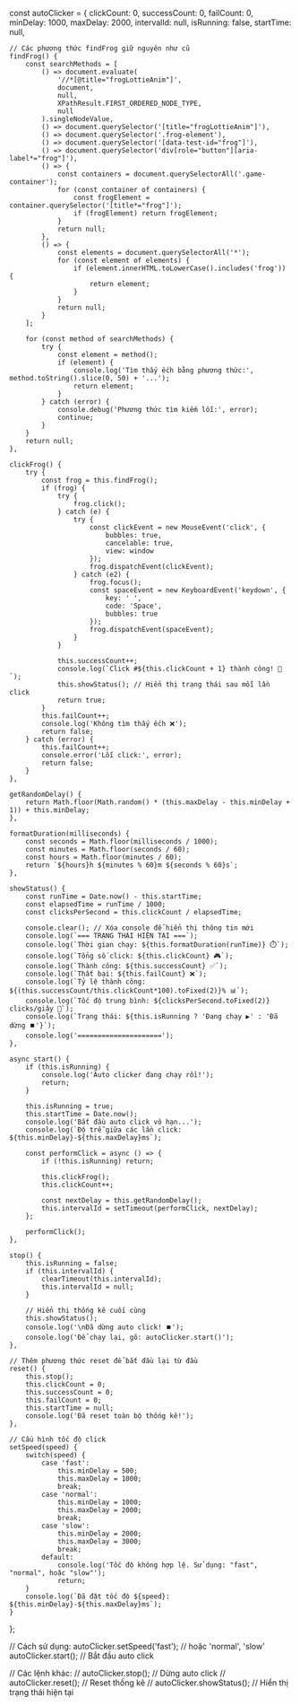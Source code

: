 const autoClicker = {
clickCount: 0,
successCount: 0,
failCount: 0,
minDelay: 1000,
maxDelay: 2000,
intervalId: null,
isRunning: false,
startTime: null,

    // Các phương thức findFrog giữ nguyên như cũ
    findFrog() {
        const searchMethods = [
            () => document.evaluate(
                '//*[@title="frogLottieAnim"]',
                document,
                null,
                XPathResult.FIRST_ORDERED_NODE_TYPE,
                null
            ).singleNodeValue,
            () => document.querySelector('[title="frogLottieAnim"]'),
            () => document.querySelector('.frog-element'),
            () => document.querySelector('[data-test-id="frog"]'),
            () => document.querySelector('div[role="button"][aria-label*="frog"]'),
            () => {
                const containers = document.querySelectorAll('.game-container');
                for (const container of containers) {
                    const frogElement = container.querySelector('[title*="frog"]');
                    if (frogElement) return frogElement;
                }
                return null;
            },
            () => {
                const elements = document.querySelectorAll('*');
                for (const element of elements) {
                    if (element.innerHTML.toLowerCase().includes('frog')) {
                        return element;
                    }
                }
                return null;
            }
        ];

        for (const method of searchMethods) {
            try {
                const element = method();
                if (element) {
                    console.log('Tìm thấy ếch bằng phương thức:', method.toString().slice(0, 50) + '...');
                    return element;
                }
            } catch (error) {
                console.debug('Phương thức tìm kiếm lỗi:', error);
                continue;
            }
        }
        return null;
    },

    clickFrog() {
        try {
            const frog = this.findFrog();
            if (frog) {
                try {
                    frog.click();
                } catch (e) {
                    try {
                        const clickEvent = new MouseEvent('click', {
                            bubbles: true,
                            cancelable: true,
                            view: window
                        });
                        frog.dispatchEvent(clickEvent);
                    } catch (e2) {
                        frog.focus();
                        const spaceEvent = new KeyboardEvent('keydown', {
                            key: ' ',
                            code: 'Space',
                            bubbles: true
                        });
                        frog.dispatchEvent(spaceEvent);
                    }
                }

                this.successCount++;
                console.log(`Click #${this.clickCount + 1} thành công! 🐸`);
                this.showStatus(); // Hiển thị trạng thái sau mỗi lần click
                return true;
            }
            this.failCount++;
            console.log('Không tìm thấy ếch ❌');
            return false;
        } catch (error) {
            this.failCount++;
            console.error('Lỗi click:', error);
            return false;
        }
    },

    getRandomDelay() {
        return Math.floor(Math.random() * (this.maxDelay - this.minDelay + 1)) + this.minDelay;
    },

    formatDuration(milliseconds) {
        const seconds = Math.floor(milliseconds / 1000);
        const minutes = Math.floor(seconds / 60);
        const hours = Math.floor(minutes / 60);
        return `${hours}h ${minutes % 60}m ${seconds % 60}s`;
    },

    showStatus() {
        const runTime = Date.now() - this.startTime;
        const elapsedTime = runTime / 1000;
        const clicksPerSecond = this.clickCount / elapsedTime;

        console.clear(); // Xóa console để hiển thị thông tin mới
        console.log(`=== TRẠNG THÁI HIỆN TẠI ===`);
        console.log(`Thời gian chạy: ${this.formatDuration(runTime)} ⏱️`);
        console.log(`Tổng số click: ${this.clickCount} 🎮`);
        console.log(`Thành công: ${this.successCount} ✅`);
        console.log(`Thất bại: ${this.failCount} ❌`);
        console.log(`Tỷ lệ thành công: ${(this.successCount/this.clickCount*100).toFixed(2)}% 📊`);
        console.log(`Tốc độ trung bình: ${clicksPerSecond.toFixed(2)} clicks/giây 🚀`);
        console.log(`Trạng thái: ${this.isRunning ? 'Đang chạy ▶️' : 'Đã dừng ⏹️'}`);
        console.log('=====================');
    },

    async start() {
        if (this.isRunning) {
            console.log('Auto clicker đang chạy rồi!');
            return;
        }

        this.isRunning = true;
        this.startTime = Date.now();
        console.log('Bắt đầu auto click vô hạn...');
        console.log(`Độ trễ giữa các lần click: ${this.minDelay}-${this.maxDelay}ms`);

        const performClick = async () => {
            if (!this.isRunning) return;

            this.clickFrog();
            this.clickCount++;

            const nextDelay = this.getRandomDelay();
            this.intervalId = setTimeout(performClick, nextDelay);
        };

        performClick();
    },

    stop() {
        this.isRunning = false;
        if (this.intervalId) {
            clearTimeout(this.intervalId);
            this.intervalId = null;
        }

        // Hiển thị thống kê cuối cùng
        this.showStatus();
        console.log('\nĐã dừng auto click! ⏹️');
        console.log('Để chạy lại, gõ: autoClicker.start()');
    },

    // Thêm phương thức reset để bắt đầu lại từ đầu
    reset() {
        this.stop();
        this.clickCount = 0;
        this.successCount = 0;
        this.failCount = 0;
        this.startTime = null;
        console.log('Đã reset toàn bộ thống kê!');
    },

    // Cấu hình tốc độ click
    setSpeed(speed) {
        switch(speed) {
            case 'fast':
                this.minDelay = 500;
                this.maxDelay = 1000;
                break;
            case 'normal':
                this.minDelay = 1000;
                this.maxDelay = 2000;
                break;
            case 'slow':
                this.minDelay = 2000;
                this.maxDelay = 3000;
                break;
            default:
                console.log('Tốc độ không hợp lệ. Sử dụng: "fast", "normal", hoặc "slow"');
                return;
        }
        console.log(`Đã đặt tốc độ ${speed}: ${this.minDelay}-${this.maxDelay}ms`);
    }

};

// Cách sử dụng:
autoClicker.setSpeed('fast'); // hoặc 'normal', 'slow'
autoClicker.start(); // Bắt đầu auto click

// Các lệnh khác:
// autoClicker.stop(); // Dừng auto click
// autoClicker.reset(); // Reset thống kê
// autoClicker.showStatus(); // Hiển thị trạng thái hiện tại
